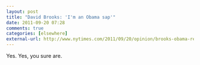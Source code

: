 ```yaml
---
layout: post  
title: "David Brooks: 'I'm an Obama sap'"  
date: 2011-09-20 07:28  
comments: true  
categories: [elsewhere]
external-url: http://www.nytimes.com/2011/09/20/opinion/brooks-obama-rejects-obamaism.html?_r=2&amp;ref=opinion  
---
```


Yes. Yes, you sure are.
